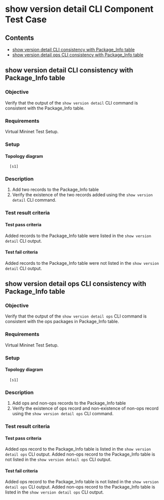 # show version detail CLI Component Test Case

## Contents
- [show version detail CLI consistency with Package_Info table](#show-version-detail-CLI-consistency-with-Package-Info-table)
- [show version detail ops CLI consistency with Package_Info table](#show-version-detail-opsCLI-consistency-with-Package-Info-table)

## show version detail CLI consistency with Package_Info table

### Objective
Verify that the output of the `show version detail` CLI command is consistent with the
Package_Info table.

### Requirements
Virtual Mininet Test Setup.

### Setup
#### Topology diagram
```
  [s1]
```

### Description
1. Add two records to the Package_Info table
2. Verify the existence of the two records added using the `show version detail` CLI command.

### Test result criteria
#### Test pass criteria
Added records to the Package_Info table were listed in the `show version detail` CLI output.

#### Test fail criteria
Added records to the Package_Info table were not listed in the `show version detail` CLI output.

## show version detail ops CLI consistency with Package_Info table

### Objective
Verify that the output of the `show version detail ops` CLI command is consistent with the
ops packages in Package_Info table.

### Requirements
Virtual Mininet Test Setup.

### Setup
#### Topology diagram
```
  [s1]
```

### Description
1. Add ops and non-ops records to the Package_Info table
2. Verify the existence of ops record and non-existence of non-ops record using
the `show version detail ops` CLI command.

### Test result criteria
#### Test pass criteria
Added ops record to the Package_Info table is listed in the `show version detail ops` CLI output.
Added non-ops record to the Package_Info table is not listed in the `show version detail ops`
CLI output.

#### Test fail criteria
Added ops record to the Package_Info table is not listed in the `show version detail ops` CLI output.
Added non-ops record to the Package_Info table is listed in the `show version detail ops`
CLI output.
